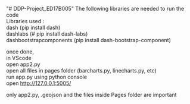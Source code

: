 "# DDP-Project_ED17B005" 
The following libraries are needed to run the code  
Libraries used :  
dash (pip install dash)  
dashlabs (# pip install dash-labs)  
dashbootstrapcomponents (pip install dash-bootstrap-component)    


once done,  
in VScode  
open app2.py  
open all files in pages folder (barcharts.py, linecharts.py, etc)  
run app.py using python console  
open http://127.0.0.1:5005/  

only app2.py, .geojson and the files inside Pages folder are important
